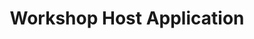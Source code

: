 ---
title: Workshop Host Application
redirect_to: https://drive.google.com/file/d/1M5mluGaouz1II_MWRjgrtg6c054MU_Zc/view?usp=sharing
---